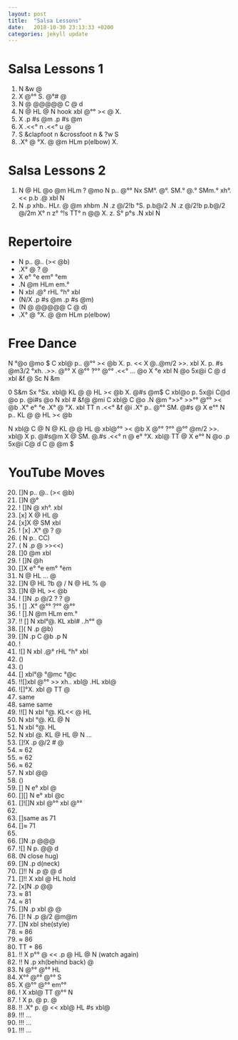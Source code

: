 ```yaml
---
layout: post
title:  "Salsa Lessons"
date:   2018-10-30 23:13:33 +0200
categories: jekyll update
---
```



# Salsa Lessons 1
1.  N &w @
2. X @°° S. @°# @
3. N @ @@@@@ C @ d
4. N @ HL @ N hook xbl @°° >< @ X.
5. X .p #s @m .p #s @m
6. X .<<° n .<<° u @
6. S &clapfoot n &crossfoot n & ?w S
7. .X° @ °X. @ @m HLm p(elbow) X.

# Salsa Lessons 2
1. N @ HL @o @m HLm ? @mo N p.. @°° Nx SM°. @°. SM.° @.° SMm.° xh°. <<  p.b .@ xbl N
2. N .p xhb.. HLr. @ @m xhbm .N .z @/2!b °S. p.b@/2 .N .z @/2!b p.b@/2 @/2m X° n z° °!s TT° n @@ X. z. S° p°s .N xbl N


# Repertoire
- N p.. @.. (>< @b)
-  .X° @ ? @
- X e° °e em° °em
- .N @m HLm em.°
- N xbl .@° rHL °h° xbl
- (N/X .p #s @m .p #s @m)
- (N @ @@@@@ C @ d)
- .X° @ °X. @ @m HLm p(elbow)

# Free Dance
N °@o @mo $ C xbl@ p.. @°° >< @b X. p. << X @..@m/2 >>. xbl X. p. #s @m3/2 °xh.  .>>. @°° X @°° ?°° @°° .<<° … @o X °e xbl N @o 5x@i C @ d xbl &f @ Sc N &m

0 S&m Sx °Sx. xbl@ KL @ @ HL >< @b X. @#s @m$ C xbl@o p. 5x@i C@d @o p. @i#s @o N xbl # &f@ @mi C xbl@ C @o .N @m °>>° >>°° @°° >< @b .X° e° °e .X° @ °X. xbl TT n .<<° &f @i .X° p.. @°° SM. @#s @ X e°° N p.. KL @ @ HL >< @b

N xbl@ C @ N @ KL @ @ HL @ xbl@°° >< @b X @°° ?°° @°° @m/2 >>. xbl@ X p. @#s@m X @ SM. @.#s .<<° n @ e° °X. xbl@ TT @ X e°° N @o .p 5x@i C@ d C @ @m $

# YouTube Moves
20. []N p.. @.. (>< @b)
21. []N @°
22. ! []N @ xh°. xbl
23. [x] X @ HL @
24.  [x]X @ SM xbl
25. ! [x] .X° @ ? @
26. ( N p.. CC)
27. ( N .p @ >><<)
28. []0 @m xbl
29. ! []N @h
30. []X e° °e em° °em
31. N @ HL ... @
32. []N @ HL ?b @ / N @ HL % @
33.  []N @ HL >< @b
34. ! []N .p @/2 ? ? @
35. ! [] .X° @°° ?°° @°°
36. ! [].N @m HLm em.°
37. !! []  N xbl°@. KL xbl# ..h°° @
38. []( N .p @b)
39. []N .p C @b .p N
40. !
41. ![] N xbl .@° rHL °h° xbl
42. ()
43. ()
44. [] xbl°@ °@mc °@c
45. !![]xbl @°° >> xh.. xbl@ .HL xbl@
46. ![]°X. xbl @ TT @
47. same
48. same same
49. !![] N xbl °@. KL<< @ HL
50.  N xbl °@. KL @ N
51. N xbl °@. HL
52. N xbl @. KL @ HL @ N
...
62.  []!X .p @/2 # @
63. ≈ 62
64. ≈ 62
65. ≈ 62
66.  N xbl @@
67. ()
68. [] N e° xbl @
69. [][] N e° xbl @c
70. []![]N xbl @°° xbl @°°
71. []()
72. []same as 71
73. []≈ 71
74. []()
75. []N .p @@@
76. ![] N p. @@ d
77. (N close hug)
78. []N .p d(neck)
79. []!! N .p @ @ d
80. []!! X xbl @ HL hold
81. [x]N .p @@
82. ≈ 81
83. ≈ 81
84. []N .p xbl @ @
85. []! N .p @/2  @m@m
86. []N xbl she(style)
87. ≈ 86
88. ≈ 86
89. TT + 86
90. !! X p°° @ << .p @ HL @ N (watch again)
91. !! N .p xh(behind back) @
92. N @°° @°° HL
93. X°° @°° @°° S
94. X @°° @°° em°°
95. ! X xbl@ TT @°° N
96. ! X p. @ p. @
97. !! .X° p. @ << xbl@ HL #s xbl@
98. !!! ...
99. !!! ...
100. !!! ...
